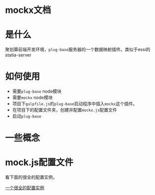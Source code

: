 # mockx文档

# 是什么

聚划算前端开发环境，`plug-base`服务器的一个数据映射插件。类似于essi的statia-server

# 如何使用

- 需要`plug-base` node模块
- 需要`mockx` node模块
- 项目下`gulpfile.js`的`plug-base`启动程序中插入`mockx`这个插件。
- 在项目下的配置文件夹，创建并配置`mockx.js`配置文件
- 启动`plug-base`

# 一些概念

# mock.js配置文件

看下面的很全的配置实例，

[一个很全的配置实例](https://raw.githubusercontent.com/zzuhan/mockx/master/test/full-example-mockx.js)